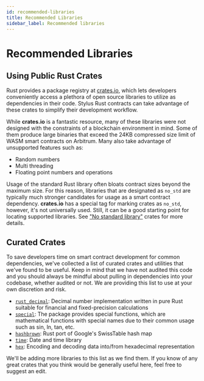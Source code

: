 ```yaml
---
id: recommended-libraries
title: Recommended Libraries
sidebar_label: Recommended libraries
---
```


# Recommended Libraries

## Using Public Rust Crates

Rust provides a package registry at [crates.io](https://crates.io/), which lets developers conveniently access a plethora of open source libraries to utilize as dependencies in their code. Stylus Rust contracts can take advantage of these crates to simplify their development workflow.

While **crates.io** is a fantastic resource, many of these libraries were not designed with the constraints of a blockchain environment in mind. Some of them produce large binaries that exceed the 24KB compressed size limit of WASM smart contracts on Arbitrum. Many also take advantage of unsupported features such as:

- Random numbers
- Multi threading
- Floating point numbers and operations

Usage of the standard Rust library often bloats contract sizes beyond the maximum size. For this reason, libraries that are designated as `no_std` are typically much stronger candidates for usage as a smart contract dependency. **crates.io** has a special tag for marking crates as `no_std`, however, it's not universally used. Still, it can be a good starting point for locating supported libraries. See ["No standard library"](https://crates.io/categories/no-std) crates for more details.

## Curated Crates

To save developers time on smart contract development for common dependencies, we've collected a list of curated crates and utilities that we've found to be useful. Keep in mind that we have not audited this code and you should always be mindful about pulling in dependencies into your codebase, whether audited or not. We are providing this list to use at your own discretion and risk.

- [`rust_decimal`](https://crates.io/crates/rust_decimal): Decimal number implementation written in pure Rust suitable for financial and fixed-precision calculations
- [`special`](https://crates.io/crates/special): The package provides special functions, which are mathematical functions with special names due to their common usage such as sin, ln, tan, etc.
- [`hashbrown`](https://crates.io/crates/hashbrown): Rust port of Google's SwissTable hash map
- [`time`](https://crates.io/crates/time): Date and time library
- [`hex`](https://crates.io/crates/hex): Encoding and decoding data into/from hexadecimal representation

We'll be adding more libraries to this list as we find them. If you know of any great crates that you think would be generally useful here, feel free to suggest an edit.
